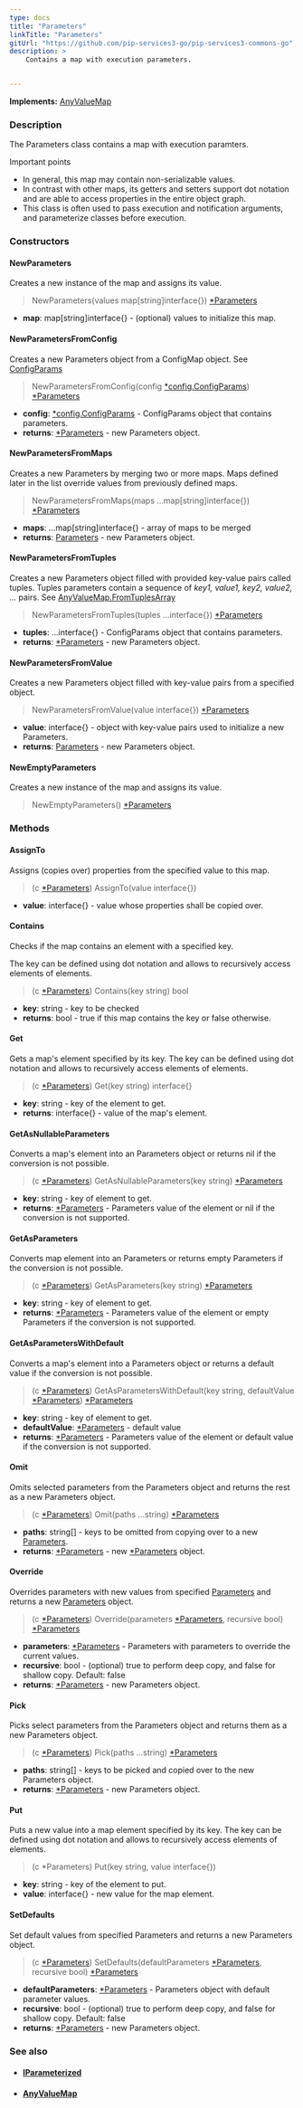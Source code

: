 ```yaml
---
type: docs
title: "Parameters"
linkTitle: "Parameters"
gitUrl: "https://github.com/pip-services3-go/pip-services3-commons-go"
description: >
    Contains a map with execution parameters.


---
```


**Implements:** [AnyValueMap](../../data/any_value_map)

### Description

The Parameters class contains a map with execution paramters. 

Important points

- In general, this map may contain non-serializable values.
- In contrast with other maps, its getters and setters support dot notation and are able to access properties in the entire object graph.
- This class is often used to pass execution and notification arguments, and parameterize classes before execution.

### Constructors

#### NewParameters
Creates a new instance of the map and assigns its value.

> NewParameters(values map[string]interface{}) [*Parameters]()

- **map**: map[string]interface{} - (optional) values to initialize this map.

#### NewParametersFromConfig
Creates a new Parameters object from a ConfigMap object.
See [ConfigParams](../../config/config_params)

> NewParametersFromConfig(config [*config.ConfigParams](../../config/config_params)) [*Parameters]()

- **config**: [*config.ConfigParams](../../config/config_params) - ConfigParams object that contains parameters.
- **returns**: [*Parameters](../parameters) - new Parameters object.

#### NewParametersFromMaps
Creates a new Parameters by merging two or more maps. Maps defined later in the list override values from previously defined maps.

> NewParametersFromMaps(maps ...map[string]interface{}) [*Parameters]()

- **maps**: ...map[string]interface{} - array of maps to be merged
- **returns**: [Parameters](../parameters) - new Parameters object.

#### NewParametersFromTuples
Creates a new Parameters object filled with provided key-value pairs called tuples.
Tuples parameters contain a sequence of *key1, value1, key2, value2, ...* pairs.
See [AnyValueMap.FromTuplesArray](../../data/any_value_map/#fromtuplesarray)

> NewParametersFromTuples(tuples ...interface{}) [*Parameters]()

- **tuples**: ...interface{} - ConfigParams object that contains parameters.
- **returns**: [*Parameters](../parameters) - new Parameters object.

#### NewParametersFromValue
Creates a new Parameters object filled with key-value pairs from a specified object.

> NewParametersFromValue(value interface{}) [*Parameters]()

- **value**: interface{} - object with key-value pairs used to initialize a new Parameters.
- **returns**: [Parameters](../parameters) - new Parameters object.

#### NewEmptyParameters
Creates a new instance of the map and assigns its value.

> NewEmptyParameters() [*Parameters]()


### Methods

#### AssignTo
Assigns (copies over) properties from the specified value to this map.

> (c [*Parameters]()) AssignTo(value interface{})

- **value**: interface{} - value whose properties shall be copied over.

#### Contains
Checks if the map contains an element with a specified key.

The key can be defined using dot notation
and allows to recursively access elements of elements.

> (c [*Parameters]()) Contains(key string) bool

- **key**: string - key to be checked
- **returns**: bool - true if this map contains the key or false otherwise.

#### Get
Gets a map's element specified by its key.
The key can be defined using dot notation
and allows to recursively access elements of elements.

> (c [*Parameters]()) Get(key string) interface{}

- **key**: string - key of the element to get.
- **returns**: interface{} - value of the map's element.


#### GetAsNullableParameters
Converts a map's element into an Parameters object or returns nil if the conversion is not possible.

> (c [*Parameters]()) GetAsNullableParameters(key string) [*Parameters](../parameters)

- **key**: string - key of element to get.
- **returns**: [*Parameters](../parameters) - Parameters value of the element or nil if the conversion is not supported.

#### GetAsParameters
Converts map element into an Parameters or returns empty Parameters if the conversion is not possible.

> (c [*Parameters]()) GetAsParameters(key string) [*Parameters]()

- **key**: string - key of element to get.
- **returns**: [*Parameters]() - Parameters value of the element or empty Parameters if the conversion is not supported.


#### GetAsParametersWithDefault
Converts a map's element into a Parameters object or returns a default value if the conversion is not possible.

> (c [*Parameters]()) GetAsParametersWithDefault(key string, defaultValue [*Parameters]()) [*Parameters]()

- **key**: string - key of element to get.
- **defaultValue**: [*Parameters](../parameters) - default value
- **returns**: [*Parameters](../parameters) - Parameters value of the element or default value if the conversion is not supported.


#### Omit
Omits selected parameters from the Parameters object and returns the rest as a new Parameters object.

> (c [*Parameters]()) Omit(paths ...string) [*Parameters]()

- **paths**: string[] - keys to be omitted from copying over to a new [Parameters](../parameters).
- **returns**: [*Parameters](../parameters) - new [*Parameters](../parameters) object.


#### Override
Overrides parameters with new values from specified [Parameters](../parameters) and returns a new [Parameters](../parameters) object.

> (c [*Parameters]()) Override(parameters [*Parameters](), recursive bool) [*Parameters]()

- **parameters**: [*Parameters](../parameters) - Parameters with parameters to override the current values.
- **recursive**: bool - (optional) true to perform deep copy, and false for shallow copy. Default: false
- **returns**: [*Parameters](../parameters) - new Parameters object.


#### Pick
Picks select parameters from the Parameters object and returns them as a new Parameters object.

> (c [*Parameters]()) Pick(paths ...string) [*Parameters]()

- **paths**: string[] - keys to be picked and copied over to the new Parameters object.
- **returns**: [*Parameters](../parameters) - new Parameters object.


#### Put
Puts a new value into a map element specified by its key.
The key can be defined using dot notation
and allows to recursively access elements of elements.

> (c *Parameters) Put(key string, value interface{})

- **key**: string - key of the element to put.
- **value**: interface{} - new value for the map element.

#### SetDefaults
Set default values from specified Parameters and returns a new Parameters object.

> (c [*Parameters]()) SetDefaults(defaultParameters [*Parameters](), recursive bool) [*Parameters]()

- **defaultParameters**: [*Parameters](../parameters) - Parameters object with default parameter values.
- **recursive**: bool - (optional) true to perform deep copy, and false for shallow copy. Default: false
- **returns**: [*Parameters](../parameters) - new Parameters object.


### See also
- #### [IParameterized](../iparameterized)
- #### [AnyValueMap](../../data/any_value_map)
